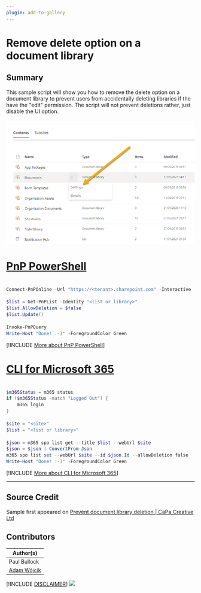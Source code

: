 ```yaml
---
plugin: add-to-gallery
---
```


# Remove delete option on a document library

## Summary

This sample script will show you how to remove the delete option on a document library to prevent users from accidentally deleting libraries if the have the "edit" permission.
The script will not prevent deletions rather, just disable the UI option.

![Example Screenshot](assets/example.png)

# [PnP PowerShell](#tab/pnpps)

```powershell

Connect-PnPOnline -Url "https://<tenant>.sharepoint.com" -Interactive

$list = Get-PnPList -Identity "<list or library>"
$list.AllowDeletion = $false
$list.Update()

Invoke-PnPQuery
Write-Host "Done! :-)" -ForegroundColor Green

```
[!INCLUDE [More about PnP PowerShell](../../docfx/includes/MORE-PNPPS.md)]

# [CLI for Microsoft 365](#tab/cli-m365-ps)
```powershell

$m365Status = m365 status
if ($m365Status -match "Logged Out") {
    m365 login
}

$site = "<site>"
$list = "<list or library>"

$json = m365 spo list get --title $list --webUrl $site
$json = $json | ConvertFrom-Json
m365 spo list set --webUrl $site --id $json.Id --allowDeletion false
Write-Host "Done! :-)" -ForegroundColor Green

```
[!INCLUDE [More about CLI for Microsoft 365](../../docfx/includes/MORE-CLIM365.md)]
***

## Source Credit

Sample first appeared on [Prevent document library deletion | CaPa Creative Ltd](https://capacreative.co.uk/2018/09/17/prevent-document-library-deletion/)

## Contributors

| Author(s) |
|-----------|
| Paul Bullock |
| [Adam Wójcik](https://github.com/Adam-it)|


[!INCLUDE [DISCLAIMER](../../docfx/includes/DISCLAIMER.md)]
<img src="https://pnptelemetry.azurewebsites.net/script-samples/scripts/remove-delete-option-library" aria-hidden="true" />
